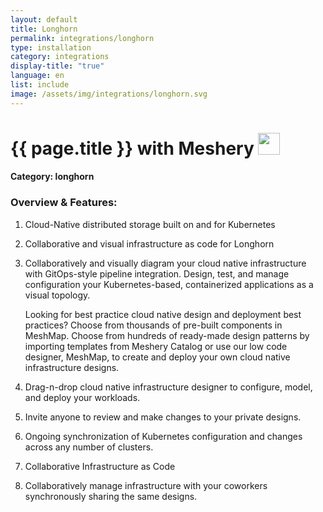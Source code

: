 ```yaml
---
layout: default
title: Longhorn
permalink: integrations/longhorn
type: installation
category: integrations
display-title: "true"
language: en
list: include
image: /assets/img/integrations/longhorn.svg
---
```


<h1>{{ page.title }} with Meshery <img src="{{ page.image }}" style="width: 35px; height: 35px;" /></h1>


#### Category: longhorn

### Overview & Features:
1. Cloud-Native distributed storage built on and for Kubernetes

2. Collaborative and visual infrastructure as code for Longhorn

4. 
    Collaboratively and visually diagram your cloud native infrastructure with GitOps-style pipeline integration. Design, test, and manage configuration your Kubernetes-based, containerized applications as a visual topology.



    Looking for best practice cloud native design and deployment best practices? Choose from thousands of pre-built components in MeshMap. Choose from hundreds of ready-made design patterns by importing templates from Meshery Catalog or use our low code designer, MeshMap, to create and deploy your own cloud native infrastructure designs.



5. Drag-n-drop cloud native infrastructure designer to configure, model, and deploy your workloads.

6. Invite anyone to review and make changes to your private designs.

7. Ongoing synchronization of Kubernetes configuration and changes across any number of clusters.

8. Collaborative Infrastructure as Code

9. Collaboratively manage infrastructure with your coworkers synchronously sharing the same designs.

